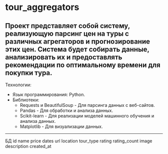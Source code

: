 # tour_aggregators
Проект представляет собой систему, реализующую парсинг цен на туры с различных агрегаторов и прогнозирование этих цен. Система будет собирать данные, анализировать их и предоставлять рекомендации по оптимальному времени для покупки тура.
---
Технологии:
- Язык программирования: Python.
- Библиотеки:
  - Requests и BeautifulSoup - Для парсинга данных с веб-сайтов.
  - Pandas - Для обработки и анализа данных.
  - Scikit-learn - Для реализации моделей машинного обучения и анализа данных.
  - Matplotlib - Для визуализации данных.
---
БД
id	name	price	dates	url	location	tour_type rating 	rating_count	image	description	created_at


